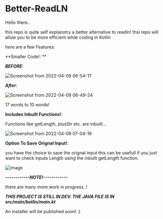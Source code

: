 # Better-ReadLN

Hello there..

this repo is quite self explanotry a better alternative to readln!
thsi repo will allow you to be more efficient while coding in Kotlin

here are a few Features:

**Smaller Code!: **

***BEFORE***:

![Screenshot from 2022-04-09 06-54-17](https://user-images.githubusercontent.com/86614978/162563377-ae35c178-689a-4be6-864c-a8831783874c.png)


***After***:

![Screenshot from 2022-04-09 06-49-24](https://user-images.githubusercontent.com/86614978/162563386-247c3690-8c5c-45dc-bf3d-53ecc6805388.png)

17 words to 10 words!

**Includes Inbuilt Functions!**:

Functions like getLength, plusStr etc. are inbuilt...

![Screenshot from 2022-04-09 07-04-19](https://user-images.githubusercontent.com/86614978/162563819-c64c2487-e477-49ef-88d1-a192cb1dd65c.png)

**Option To Save Orignal Input!**:

you have the choice to save the orignal input this can be usefull if you just want to check inputs Length using the  inbuilt getLength function.


![image](https://user-images.githubusercontent.com/86614978/162564060-5a43e04b-0b45-4657-86dc-d16c8296d15a.png)


***------------NOTE!------------***

there are many more work in progress..!

***THIS PROJECT IS STILL IN DEV. THE JAVA FILE IS IN src/main/kotlin/main.kt***

An installer will be published soon! :)

